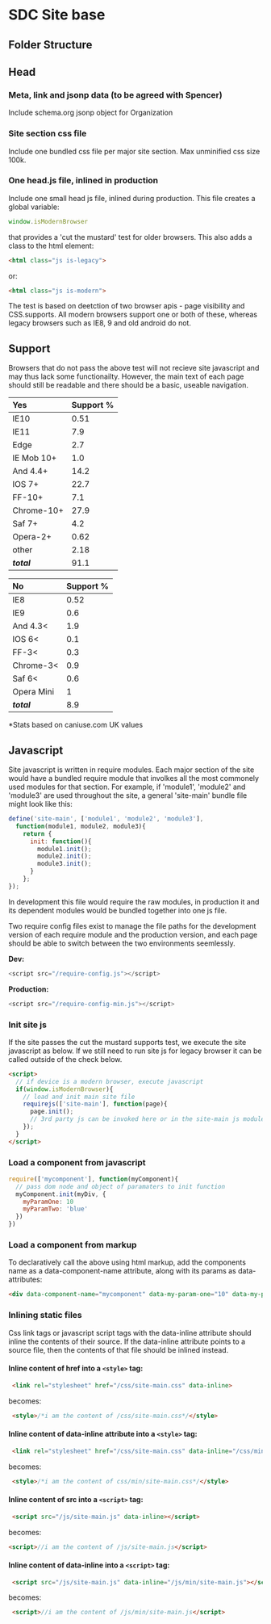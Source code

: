 # SDC Site base

## Folder Structure


## Head

### Meta, link and jsonp data (to be agreed with Spencer)
Include schema.org jsonp object for Organization

### Site section css file
Include one bundled css file per major site section. Max unminified css size 100k.

### One head.js file, inlined in production
Include one small head js file, inlined during production. This file creates a global variable:

```javascript 
window.isModernBrowser
``` 
that provides a 'cut the mustard' test for older browsers. This also adds a class to the html element:

```html
<html class="js is-legacy">
```
or:

```html
<html class="js is-modern">
```
The test is based on deetction of two browser apis - page visibility and CSS.supports. All modern browsers support one or both of these, whereas legacy browsers such as IE8, 9 and old android do not.

## Support
Browsers that do not pass the above test will not recieve site javascript and may thus lack some functionailty. However, the main text of each page should still be readable and there should be a basic, useable navigation.


| Yes          | Support % |
| :----------  | :------   |
| IE10         | 0.51      |
| IE11         | 7.9       | 
| Edge         | 2.7       |
| IE Mob 10+   | 1.0       |
| And 4.4+     | 14.2      |
| IOS 7+       | 22.7      |
| FF-10+       | 7.1       |
| Chrome-10+   | 27.9      |
| Saf 7+       | 4.2       |
| Opera-2+     | 0.62      |
| other        | 2.18      |
| ***total***  | 91.1      |

| No           | Support % |
| :----------  | :----     |
| IE8          | 0.52      |
| IE9          | 0.6       |
| And 4.3<     | 1.9       |
| IOS 6<       | 0.1       |
| FF-3<        | 0.3       |
| Chrome-3<    | 0.9       |
| Saf 6<       | 0.6       |
| Opera Mini   | 1         |
| ***total***  | 8.9       |
*Stats based on caniuse.com UK values

## Javascript
Site javascript is written in require modules. Each major section of the site would have a bundled require module that involkes all the most commonely used modules for that section. For example, if 'module1', 'module2' and 'module3' are used throughout the site, a general 'site-main' bundle file might look like this:

```javascript
define('site-main', ['module1', 'module2', 'module3'],
  function(module1, module2, module3){
    return {
      init: function(){
        module1.init();
        module2.init();
        module3.init();
      }
    };
});
```
In development this file would require the raw modules, in production it and its dependent modules would be bundled together into one js file.

Two require config files exist to manage the file paths for the development version of each require module and the production version, and each page should be able to switch between the two environments seemlessly.

**Dev:**

```javascript
<script src="/require-config.js"></script>
```
**Production:**

```javascript
<script src="/require-config-min.js"></script>
```
### Init site js
If the site passes the cut the mustard supports test, we execute the site javascript as below. If we still need to run site js for legacy browser it can be called outside of the check below.

```html
<script>
  // if device is a modern browser, execute javascript
  if(window.isModernBrowser){
    // load and init main site file
    requirejs(['site-main'], function(page){
      page.init();
      // 3rd party js can be invoked here or in the site-main js module
    });
  }
</script>
```
### Load a component from javascript

```javascript
require(['mycomponent'], function(myComponent){
  // pass dom node and object of paramaters to init function
  myComponent.init(myDiv, {
    myParamOne: 10
    myParamTwo: 'blue'
  })
})
```
### Load a component from markup
To declaratively call the above using html markup, add the components name as a data-component-name attribute, along with its params as data-attributes:

```html
<div data-component-name="mycomponent" data-my-param-one="10" data-my-param-two="blue"></div>

```
### Inlining static files
Css link tags or javascript script tags with the data-inline attribute should inline the contents of their source. If the data-inline attribute points to a source file, then the contents of that file should be inlined instead.

#### Inline content of href into a ```<style>``` tag:

```html
 <link rel="stylesheet" href="/css/site-main.css" data-inline>
 ```
 becomes:
 
```html
 <style>/*i am the content of /css/site-main.css*/</style>
 ```
 
#### Inline content of data-inline attribute into a ```<style>``` tag:

```html
 <link rel="stylesheet" href="/css/site-main.css" data-inline="/css/min/site-main.css">
 ```
becomes:

```html
 <style>/*i am the content of css/min/site-main.css*/</style>
 ```
 
#### Inline content of src into a ```<script>``` tag:

```html
 <script src="/js/site-main.js" data-inline></script>
 ```
becomes:

```html
<script>//i am the content of /js/site-main.js</script>
 ```
 
#### Inline content of data-inline into a ```<script>``` tag:

```html
 <script src="/js/site-main.js" data-inline="/js/min/site-main.js"></script>
```
 becomes:

```html
 <script>//i am the content of /js/min/site-main.js</script>
```
